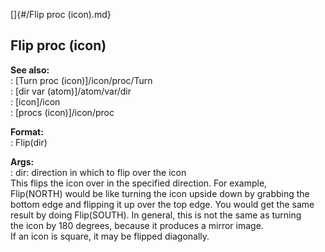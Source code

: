 []{#/Flip proc (icon).md}    
## Flip proc (icon)    
**See also:**    
:   [Turn proc (icon)]/icon/proc/Turn    
:   [dir var (atom)]/atom/var/dir    
:   [icon]/icon    
:   [procs (icon)]/icon/proc    
<!-- -->    
**Format:**    
:   Flip(dir)    
<!-- -->    
**Args:**    
:   dir: direction in which to flip over the icon    
This flips the icon over in the specified direction. For example,    
Flip(NORTH) would be like turning the icon upside down by grabbing the    
bottom edge and flipping it up over the top edge. You would get the same    
result by doing Flip(SOUTH). In general, this is not the same as turning    
the icon by 180 degrees, because it produces a mirror image.    
If an icon is square, it may be flipped diagonally.  